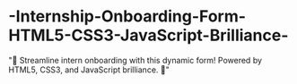 # -Internship-Onboarding-Form-HTML5-CSS3-JavaScript-Brilliance-
"🚀 Streamline intern onboarding with this dynamic form! Powered by HTML5, CSS3, and JavaScript brilliance. 🌟"

